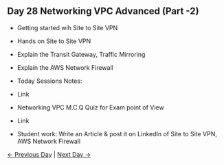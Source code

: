 ## Day 28 Networking VPC Advanced (Part -2)

 - Getting started wih Site to Site VPN
 - Hands on Site to Site VPN
 - Explain the Transit Gateway, Traffic Mirroring
 - Explain the AWS Network Firewall

 
  - Today Sessions Notes:
  - Link
  - Networking VPC M.C.Q Quiz for Exam point of View
  - Link

  - Student work: Write an Article & post it on LinkedIn of Site to Site VPN, AWS Network Firewall

 [← Previous Day](../day27/README.md) | [Next Day →](../day29/README.md)
